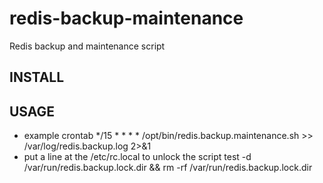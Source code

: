 # redis-backup-maintenance
Redis backup and maintenance script

## INSTALL


## USAGE
- example crontab
  */15 * * * * /opt/bin/redis.backup.maintenance.sh >> /var/log/redis.backup.log 2>&1
- put a line at the /etc/rc.local to unlock the script 
  test -d /var/run/redis.backup.lock.dir && rm -rf /var/run/redis.backup.lock.dir
